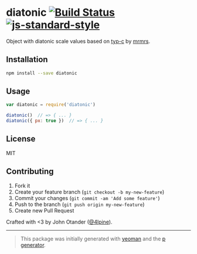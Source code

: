 # diatonic [![Build Status](https://secure.travis-ci.org/johnotander/diatonic.svg?branch=master)](https://travis-ci.org/johnotander/diatonic) [![js-standard-style](https://img.shields.io/badge/code%20style-standard-brightgreen.svg?style=flat)](https://github.com/feross/standard)

Object with diatonic scale values based on [typ-c](http://ty-p.cc/) by [mrmrs](https://twitter.com/mrmrs_).

## Installation

```bash
npm install --save diatonic
```

## Usage

```javascript
var diatonic = require('diatonic')

diatonic()  // => { ... }
diatonic({ px: true })  // => { ... }
```

## License

MIT

## Contributing

1. Fork it
2. Create your feature branch (`git checkout -b my-new-feature`)
3. Commit your changes (`git commit -am 'Add some feature'`)
4. Push to the branch (`git push origin my-new-feature`)
5. Create new Pull Request

Crafted with <3 by John Otander ([@4lpine](https://twitter.com/4lpine)).

***

> This package was initially generated with [yeoman](http://yeoman.io) and the [p generator](https://github.com/johnotander/generator-p.git).
